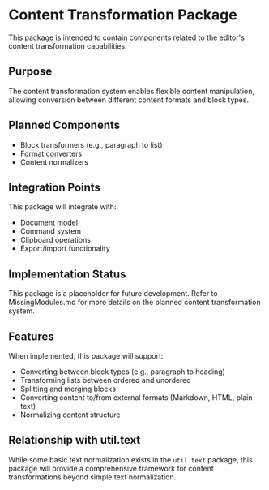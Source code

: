 # Content Transformation Package

This package is intended to contain components related to the editor's content transformation capabilities.

## Purpose
The content transformation system enables flexible content manipulation, allowing conversion between different content formats and block types.

## Planned Components
- Block transformers (e.g., paragraph to list)
- Format converters
- Content normalizers

## Integration Points
This package will integrate with:
- Document model
- Command system
- Clipboard operations
- Export/import functionality

## Implementation Status
This package is a placeholder for future development. Refer to MissingModules.md for more details on the planned content transformation system.

## Features
When implemented, this package will support:
- Converting between block types (e.g., paragraph to heading)
- Transforming lists between ordered and unordered
- Splitting and merging blocks
- Converting content to/from external formats (Markdown, HTML, plain text)
- Normalizing content structure

## Relationship with util.text
While some basic text normalization exists in the `util.text` package, this package will provide a comprehensive framework for content transformations beyond simple text normalization.